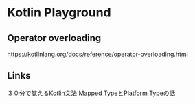 # Kotlin Playground


## Operator overloading

https://kotlinlang.org/docs/reference/operator-overloading.html

## Links

[３０分で覚えるKotlin文法](http://qiita.com/k5n/items/cc0377b75d8537ef8a85)
[Mapped TypeとPlatform Typeの話](https://speakerdeck.com/ryotamurohoshi/mapped-typetoplatform-typefalsehua)